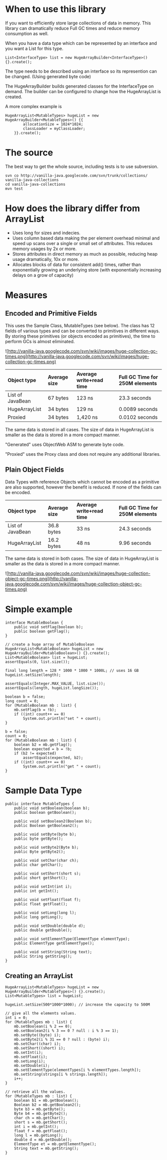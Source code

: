 # When to use this library #
If you want to efficiently store large collections of data in memory. This library can dramatically reduce Full GC times and reduce memory consumption as well.

When you have a data type which can be represented by an interface and you want a List for this type.

```
List<InterfaceType> list = new HugeArrayBuilder<InterfaceType>() {}.create();
```

The type needs to be described using an interface so its represention can be changed. (Using generated byte code)

The HugeArrayBuilder builds generated classes for the InterfaceType on demand.  The builder can be configured to change how the HugeArrayList is created.

A more complex example is
```
HugeArrayList<MutableTypes> hugeList = new HugeArrayBuilder<MutableTypes>() {{
        allocationSize = 1024*1024;
        classLoader = myClassLoader;
    }}.create();
```

# The source #
The best way to get the whole source, including tests is to use subversion.

```
svn co http://vanilla-java.googlecode.com/svn/trunk/collections/ vanilla-java-collections
cd vanilla-java-collections
mvn test
```

# How does the library differ from ArrayList #

  * Uses long for sizes and indecies.
  * Uses column based data making the per element overhead minimal and speed up scans over a single or small set of attributes. This reduces memory usages by 2x or more.
  * Stores attributes in direct memory as much as possible, reducing heap usage dramatically, 10x or more.
  * Allocates blocks of data for consistent add() times, rather than exponentially growing an underlying store (with exponentially increasing delays on a grow of capacity)

# Measures #
## Encoded and Primitive Fields ##
This uses the Sample Class, MutableTypes (see below). The class has 12 fields of various types and can be converted to primitives in different ways. By storing these primitives (or objects encoded as primitives), the time to perform GCs is almost eliminated.

![http://vanilla-java.googlecode.com/svn/wiki/images/huge-collection-gc-times.png](http://vanilla-java.googlecode.com/svn/wiki/images/huge-collection-gc-times.png)

| Object type | Average size | Average write+read time | Full GC Time for 250M elements |
|:------------|:-------------|:------------------------|:-------------------------------|
| List of JavaBean | 67 bytes| 123 ns| 23.3 seconds|
| HugeArrayList | 34 bytes| 129 ns| 0.0089 seconds|
| Proxied | 34 bytes| 1,420 ns| 0.0102 seconds|

The same data is stored in all cases.  The size of data in HugeArrayList is smaller as the data is stored in a more compact manner.

"Generated" uses ObjectWeb ASM to generate byte code.

"Proxied" uses the Proxy class and does not require any additional libraries.

## Plain Object Fields ##

Data Types with reference Objects which cannot be encoded as a primitive are also supported, however the benefit is reduced. If none of the fields can be encoded.


| Object type | Average size | Average write+read time | Full GC Time for 250M elements |
|:------------|:-------------|:------------------------|:-------------------------------|
| List of JavaBean | 36.8 bytes| 33 ns| 24.3 seconds|
| HugeArrayList | 16.2 bytes| 48 ns | 9.96 seconds|

The same data is stored in both cases.  The size of data in HugeArrayList is smaller as the data is stored in a more compact manner.

![http://vanilla-java.googlecode.com/svn/wiki/images/huge-collection-object-gc-times.png](http://vanilla-java.googlecode.com/svn/wiki/images/huge-collection-object-gc-times.png)

# Simple example #
```
interface MutableBoolean {
    public void setFlag(boolean b);
    public boolean getFlag();
}

// create a huge array of MutableBoolean
HugeArrayList<MutableBoolean> hugeList = new HugeArrayBuilder<MutableBoolean>() {}.create();
List<MutableBoolean> list = hugeList;
assertEquals(0, list.size());

final long length = 128 * 1000 * 1000 * 1000L; // uses 16 GB
hugeList.setSize(length);

assertEquals(Integer.MAX_VALUE, list.size());
assertEquals(length, hugeList.longSize());

boolean b = false;
long count = 0;
for (MutableBoolean mb : list) {
    mb.setFlag(b = !b);
    if ((int) count++ == 0)
        System.out.println("set " + count);
}

b = false;
count = 0;
for (MutableBoolean mb : list) {
    boolean b2 = mb.getFlag();
    boolean expected = b = !b;
    if (b2 != expected)
        assertEquals(expected, b2);
    if ((int) count++ == 0)
        System.out.println("get " + count);
}
```

# Sample Data Type #

```
public interface MutableTypes {
    public void setBoolean(boolean b);
    public boolean getBoolean();

    public void setBoolean2(Boolean b);
    public Boolean getBoolean2();

    public void setByte(byte b);
    public byte getByte();

    public void setByte2(Byte b);
    public Byte getByte2();

    public void setChar(char ch);
    public char getChar();

    public void setShort(short s);
    public short getShort();

    public void setInt(int i);
    public int getInt();

    public void setFloat(float f);
    public float getFloat();

    public void setLong(long l);
    public long getLong();

    public void setDouble(double d);
    public double getDouble();

    public void setElementType(ElementType elementType);
    public ElementType getElementType();

    public void setString(String text);
    public String getString();
}
```

## Creating an ArrayList ##

```
HugeArrayList<MutableTypes> hugeList = new HugeArrayBuilder<MutableTypes>() {}.create();
List<MutableTypes> list = hugeList;

hugeList.setSize(500*1000*1000); // increase the capacity to 500M

// give all the elements values.
int i = 0;
for (MutableTypes mb : list) {
    mb.setBoolean(i % 2 == 0);
    mb.setBoolean2(i % 3 == 0 ? null : i % 3 == 1);
    mb.setByte((byte) i);
    mb.setByte2(i % 31 == 0 ? null : (byte) i);
    mb.setChar((char) i);
    mb.setShort((short) i);
    mb.setInt(i);
    mb.setFloat(i);
    mb.setLong(i);
    mb.setDouble(i);
    mb.setElementType(elementTypes[i % elementTypes.length]);
    mb.setString(strings[i % strings.length]);
    i++;
}

// retrieve all the values.
for (MutableTypes mb : list) {
    boolean b1 = mb.getBoolean();
    Boolean b2 = mb.getBoolean2();
    byte b3 = mb.getByte();
    Byte b4 = mb.getByte2();
    char ch = mb.getChar();
    short s = mb.getShort();
    int i = mb.getInt();
    float f = mb.getFloat();
    long l = mb.getLong();
    double d = mb.getDouble();
    ElementType et = mb.getElementType();
    String text = mb.getString();
}

```